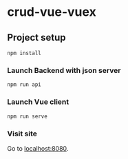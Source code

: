 # crud-vue-vuex

## Project setup
```
npm install
```

### Launch Backend with json server
```
npm run api
```
### Launch Vue client
```
npm run serve
```

### Visit site
Go to [localhost:8080](http://localhost:8080/).
